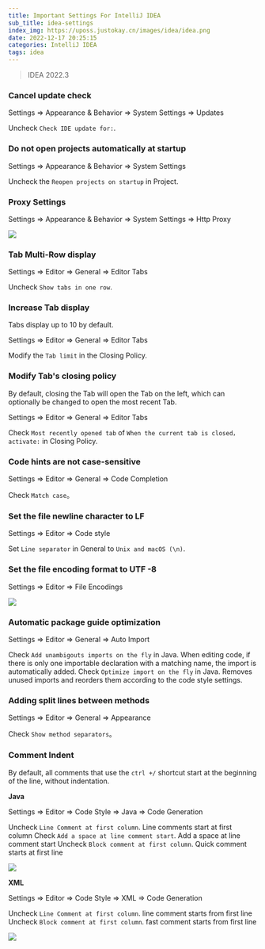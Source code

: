 ```yaml
---
title: Important Settings For IntelliJ IDEA
sub_title: idea-settings
index_img: https://uposs.justokay.cn/images/idea/idea.png
date: 2022-12-17 20:25:15
categories: IntelliJ IDEA
tags: idea
---
```


> IDEA 2022.3

### Cancel update check

Settings ⇒ Appearance & Behavior ⇒ System Settings ⇒ Updates

Uncheck `Check IDE update for:`.

### Do not open projects automatically at startup

Settings ⇒ Appearance & Behavior ⇒ System Settings

Uncheck the `Reopen projects on startup` in Project.

### Proxy Settings

Settings ⇒ Appearance & Behavior ⇒ System Settings ⇒ Http Proxy

![](https://uposs.justokay.cn/images/idea/idea-http-proxy.png)

### Tab Multi-Row display

Settings ⇒ Editor ⇒ General ⇒ Editor Tabs

Uncheck `Show tabs in one row`.

### Increase Tab display

Tabs display up to 10 by default.

Settings ⇒ Editor ⇒ General ⇒ Editor Tabs

Modify the `Tab limit` in the Closing Policy.

### Modify Tab's closing policy

By default, closing the Tab will open the Tab on the left, which can optionally be changed to open the most recent Tab.

Settings ⇒ Editor ⇒ General ⇒ Editor Tabs

Check `Most recently opened tab` of `When the current tab is closed，activate:` in Closing Policy.

### Code hints are not case-sensitive

Settings ⇒ Editor ⇒ General ⇒ Code Completion

Check `Match case`。

### Set the file newline character to LF

Settings ⇒ Editor ⇒ Code style

Set `Line separator` in General to `Unix and macOS (\n)`.

### Set the file encoding format to UTF -8

Settings ⇒ Editor ⇒ File Encodings

![](https://uposs.justokay.cn/images/idea/idea-file-encodings.png)

### Automatic package guide optimization

Settings ⇒ Editor ⇒ General ⇒ Auto Import

Check `Add unambigouts imports on the fly` in Java. When editing code, if there is only one importable declaration with a matching name, the import is automatically added.
Check `Optimize import on the fly` in Java. Removes unused imports and reorders them according to the code style settings.

### Adding split lines between methods

Settings ⇒ Editor ⇒ General ⇒ Appearance

Check `Show method separators`。

### Comment Indent

By default, all comments that use the `ctrl +/` shortcut start at the beginning of the line, without indentation.

**Java**

Settings ⇒ Editor ⇒ Code Style ⇒ Java ⇒ Code Generation

Uncheck `Line Comment at first column`. Line comments start at first column
Check `Add a space at line comment start`. Add a space at line comment start
Uncheck `Block comment at first column`. Quick comment starts at first line

![](https://uposs.justokay.cn/images/idea/idea-codestyle-java-comment.png)

**XML**

Settings ⇒ Editor ⇒ Code Style ⇒ XML ⇒ Code Generation

Uncheck `Line Comment at first column`. line comment starts from first line
Uncheck `Block comment at first column`. fast comment starts from first line

![](https://uposs.justokay.cn/images/idea/idea-codestyle-xml-comment.png)